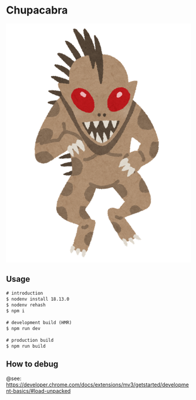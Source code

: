 # Chupacabra

![logo](src/images/logo.png)

## Usage

```
# introduction
$ nodenv install 18.13.0
$ nodenv rehash
$ npm i

# development build (HMR)
$ npm run dev

# production build
$ npm run build
```

## How to debug

@see: https://developer.chrome.com/docs/extensions/mv3/getstarted/development-basics/#load-unpacked
